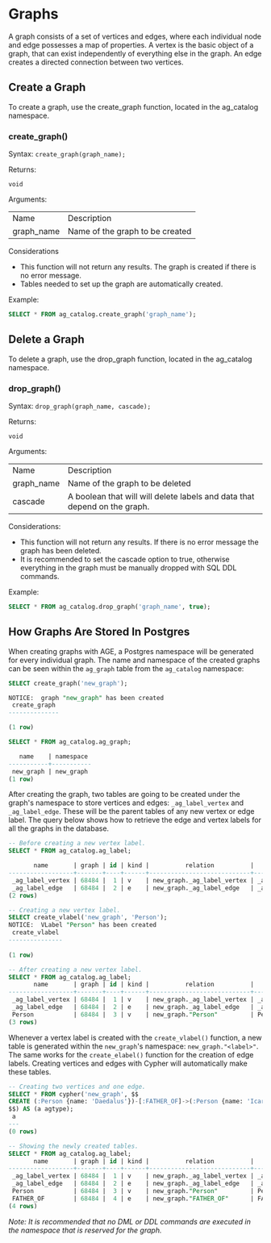 # Graphs

A graph consists of a set of vertices and edges, where each individual node and edge possesses a map of properties. A vertex is the basic object of a graph, that can exist independently of everything else in the graph. An edge creates a directed connection between two vertices.


## Create a Graph

To create a graph, use the create_graph function, located in the ag_catalog namespace.


### create_graph()

Syntax: `create_graph(graph_name);`

Returns:

```
void
```

Arguments:


<table>
  <tr>
   <td>Name
   </td>
   <td>Description
   </td>
  </tr>
  <tr>
   <td>graph_name
   </td>
   <td>Name of the graph to be created
   </td>
  </tr>
</table>


Considerations



* This function will not return any results. The graph is created if there is no error message.
* Tables needed to set up the graph are automatically created.

Example:

```sql
SELECT * FROM ag_catalog.create_graph('graph_name');
```

## Delete a Graph

To delete a graph, use the drop_graph function, located in the ag_catalog namespace.


### drop_graph()

Syntax: `drop_graph(graph_name, cascade);`

Returns:

```
void
```

Arguments:


<table>
  <tr>
   <td>Name
   </td>
   <td>Description
   </td>
  </tr>
  <tr>
   <td>graph_name
   </td>
   <td>Name of the graph to be deleted
   </td>
  </tr>
  <tr>
   <td>cascade
   </td>
   <td>A boolean that will will delete labels and data that depend on the graph.
   </td>
  </tr>
</table>


Considerations:



* This function will not return any results. If there is no error message the graph has been deleted.
* It is recommended to set the cascade option to true, otherwise everything in the graph must be manually dropped with SQL DDL commands.

Example:

```sql
SELECT * FROM ag_catalog.drop_graph('graph_name', true);
```

## How Graphs Are Stored In Postgres

When creating graphs with AGE, a Postgres namespace will be generated for every individual graph. 
The name and namespace of the created graphs can be seen within the `ag_graph` table from the `ag_catalog` namespace:
```sql
SELECT create_graph('new_graph');

NOTICE:  graph "new_graph" has been created
 create_graph 
--------------

(1 row)

SELECT * FROM ag_catalog.ag_graph;

   name    | namespace 
-----------+-----------
 new_graph | new_graph
(1 row)
```

After creating the graph, two tables are going to be created under the graph's namespace to store vertices and edges: `_ag_label_vertex` and `_ag_label_edge`.
These will be the parent tables of any new vertex or edge label. The query below shows how to retrieve the edge and vertex labels for all the graphs in the database.

```sql
-- Before creating a new vertex label.
SELECT * FROM ag_catalog.ag_label;

       name       | graph | id | kind |          relation          |        seq_name         
------------------+-------+----+------+----------------------------+-------------------------
 _ag_label_vertex | 68484 |  1 | v    | new_graph._ag_label_vertex | _ag_label_vertex_id_seq
 _ag_label_edge   | 68484 |  2 | e    | new_graph._ag_label_edge   | _ag_label_edge_id_seq
(2 rows)

-- Creating a new vertex label.
SELECT create_vlabel('new_graph', 'Person');
NOTICE:  VLabel "Person" has been created
 create_vlabel 
---------------
 
(1 row)

-- After creating a new vertex label.
SELECT * FROM ag_catalog.ag_label;
       name       | graph | id | kind |          relation          |        seq_name         
------------------+-------+----+------+----------------------------+-------------------------
 _ag_label_vertex | 68484 |  1 | v    | new_graph._ag_label_vertex | _ag_label_vertex_id_seq
 _ag_label_edge   | 68484 |  2 | e    | new_graph._ag_label_edge   | _ag_label_edge_id_seq
 Person           | 68484 |  3 | v    | new_graph."Person"         | Person_id_seq
(3 rows)

```

Whenever a vertex label is created with the `create_vlabel()` function, a new table is generated within the `new_graph`'s namespace: `new_graph."<label>"`.
The same works for the `create_elabel()` function for the creation of edge labels. Creating vertices and edges with Cypher will automatically make these tables.

```sql
-- Creating two vertices and one edge.
SELECT * FROM cypher('new_graph', $$
CREATE (:Person {name: 'Daedalus'})-[:FATHER_OF]->(:Person {name: 'Icarus'})
$$) AS (a agtype);
 a 
---
(0 rows)

-- Showing the newly created tables.
SELECT * FROM ag_catalog.ag_label;
       name       | graph | id | kind |          relation          |        seq_name         
------------------+-------+----+------+----------------------------+-------------------------
 _ag_label_vertex | 68484 |  1 | v    | new_graph._ag_label_vertex | _ag_label_vertex_id_seq
 _ag_label_edge   | 68484 |  2 | e    | new_graph._ag_label_edge   | _ag_label_edge_id_seq
 Person           | 68484 |  3 | v    | new_graph."Person"         | Person_id_seq
 FATHER_OF        | 68484 |  4 | e    | new_graph."FATHER_OF"      | FATHER_OF_id_seq
(4 rows)
```

_Note: It is recommended that no DML or DDL commands are executed in the namespace that is reserved for the graph._ 
<!-- Needs clarification. Since search path is set as ag_catalog first in the searh path, all DML and DDL will happen in the ag_catalog namespace. Also should we say schema rather than namespace? 
-->

